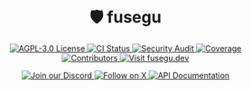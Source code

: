 <div align="center">
  <h1>🛡️ fusegu</h1>
</div>

<div align="center">
  <a href="https://github.com/fusegu-dev/fusegu/blob/main/LICENSE">
    <img src="https://img.shields.io/github/license/fusegu-dev/fusegu" alt="AGPL-3.0 License">
  </a>
  <a href="https://github.com/fusegu-dev/fusegu/actions/workflows/ci.yml">
    <img src="https://img.shields.io/github/actions/workflow/status/fusegu-dev/fusegu/ci.yml?branch=main&label=CI" alt="CI Status">
  </a>
  <a href="https://github.com/fusegu-dev/fusegu/actions/workflows/audit.yml">
    <img src="https://img.shields.io/github/actions/workflow/status/fusegu-dev/fusegu/audit.yml?branch=main&label=security%20audit" alt="Security Audit">
  </a>
  <a href="https://codecov.io/gh/fusegu-dev/fusegu">
    <img src="https://codecov.io/gh/fusegu-dev/fusegu/branch/main/graph/badge.svg" alt="Coverage">
  </a>
  <a href="https://github.com/fusegu-dev/fusegu/graphs/contributors">
    <img src="https://img.shields.io/github/contributors/fusegu-dev/fusegu.svg" alt="Contributors">
  </a>
  <a href="https://fusegu.dev">
    <img src="https://img.shields.io/badge/Visit-fusegu.dev-orange" alt="Visit fusegu.dev">
  </a>
</div>

<div align="center">
  <p>
    <a href="https://discord.gg/skKufzPuKG">
      <img src="https://img.shields.io/badge/Join%20our%20Discord-5865F2?style=for-the-badge&logo=discord&logoColor=white" alt="Join our Discord" />
    </a>
    <a href="https://x.com/fusegu_dev">
      <img src="https://img.shields.io/badge/Follow%20on%20X-000000?style=for-the-badge&logo=x&logoColor=white" alt="Follow on X" />
    </a>
    <a href="https://fusegu.dev/docs/backend/">
      <img src="https://img.shields.io/badge/API%20Docs-brightgreen?style=for-the-badge&logo=gitbook&logoColor=white" alt="API Documentation" />
    </a>
  </p>
</div>